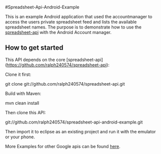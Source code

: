 #Spreadsheet-Api-Android-Example

This is an example Android application that used the accountmanager to access the users private spreadsheet feed and lists the available spreadsheet names. The purpose is to demonstrate how to use the [spreadsheet-api](https://github.com/ralph240574/spreadsheet-api) with the Android Account manager.


## How to get started
This API depends on the core [spreadsheet-api] (https://github.com/ralph240574/spreadsheet-api):

Clone it first:

   git clone git://github.com/ralph240574/spreadsheet-api.git
   

Build with Maven:

   mvn clean install
   

Then clone this API:

   git://github.com/ralph240574/spreadsheet-api-android-example.git

Then import it to eclipse as an existing project and run it with the emulator or your phone.


More Examples for other Google apis can be found [here](http://code.google.com/p/google-api-java-client/wiki/GoogleAPIs).




